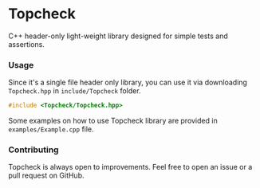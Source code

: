 # Topcheck
C++ header-only light-weight library designed for simple tests and assertions. 

### Usage
Since it's a single file header only library, you can use it via downloading `Topcheck.hpp` in `include/Topcheck` folder.
```cpp
#include <Topcheck/Topcheck.hpp>
```
Some examples on how to use Topcheck library are provided in `examples/Example.cpp` file.

### Contributing
Topcheck is always open to improvements. Feel free to open an issue or a pull request on GitHub.
